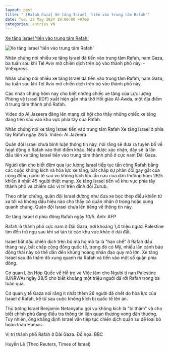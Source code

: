 ```yaml
---
layout: post
title: " [Rafah Gaza] Xe tăng Israel 'tiến vào trung tâm Rafah'"
date: Tue, 28 May 2024 19:00:00 +0700
categories: entries VN
---
```

[Xe tăng Israel 'tiến vào trung tâm Rafah'](https://vnexpress.net/xe-tang-israel-tien-vao-trung-tam-rafah-4751566.html)

![Xe tăng Israel 'tiến vào trung tâm Rafah'](https://i2-vnexpress.vnecdn.net/2024/05/28/xe-tang-israel-1716887723-5382-1716889487.jpg?w=1200&h=0&q=100&dpr=1&fit=crop&s=2XmGeTy3ixHY8UoxtWvU_A)

Nhân chứng nói nhiều xe tăng Israel đã tiến vào trung tâm Rafah, nam Gaza, ba tuần sau khi Tel Aviv mở chiến dịch trên bộ vào thành phố này. - VnExpress.

Nhân chứng nói nhiều xe tăng Israel đã tiến vào trung tâm Rafah, nam Gaza, ba tuần sau khi Tel Aviv mở chiến dịch trên bộ vào thành phố này.

Các nhân chứng hôm nay cho biết những chiếc xe tăng của Lực lượng Phòng vệ Israel (IDF) xuất hiện gần nhà thờ Hồi giáo Al-Awda, một địa điểm ở trung tâm thành phố Rafah.

Video do Al Jazeera đăng lên mạng xã hội cho thấy những chiếc xe tăng đang tiến sâu vào khu vực phía tây của Rafah.

Nhân chứng nói xe tăng Israel tiến vào trung tâm Rafah Xe tăng Israel ở phía tây Rafah ngày 28/5. Video: Al Jazeera

Quân đội Israel chưa bình luận thông tin này, nói rằng sẽ đưa ra tuyên bố về hoạt động ở Rafah vào thời điểm khác. Nếu được xác nhận, đây sẽ là lần đầu tiên xe tăng Israel tiến vào trung tâm thành phố ở cực nam Dải Gaza.

Người dân cho biết đêm qua lực lượng Israel tiếp tục tấn công Rafah bằng các cuộc không kích và hỏa lực xe tăng, bất chấp sự phản đối gay gắt của cộng đồng quốc tế sau vụ không kích khu ẩn náu của dân thường hôm 26/5 khiến ít nhất 45 người thiệt mạng. Xe tăng Israel tiến về khu vực phía tây thành phố và chiếm các vị trí trên đỉnh đồi Zurub.

Theo nhân chứng, quân đội Israel dường như đưa xe bọc thép điều khiển từ xa tới và không dấu hiệu nào cho thấy có quân nhân ở trong hoặc xung quanh chúng. Quân đội Israel chưa lên tiếng về thông tin này.

Xe tăng Israel ở phía đông Rafah ngày 10/5. Ảnh: AFP

Rafah là thành phố cực nam ở Dải Gaza, nơi khoảng 1,4 triệu người Palestine tìm đến trú ngụ sau khi sơ tán từ các khu vực khác ở dải đất.

Israel bắt đầu chiến dịch trên bộ mà họ mô tả là "hạn chế" ở Rafah đầu tháng này, bất chấp cộng đồng quốc tế, trong đó có Mỹ, nhiều lần cảnh báo động thái này có thể dẫn đến khủng hoảng nhân đạo quy mô lớn. Xe tăng Israel sau đó thăm dò xung quanh rìa Rafah và tiến vào một số quận phía đông.

Cơ quan Liên Hợp Quốc về Hỗ trợ và Việc làm cho Người tị nạn Palestine (UNRWA) ngày 28/5 cho biết khoảng một triệu người đã rời Rafah trong ba tuần qua.

Cơ quan y tế Gaza nói rằng ít nhất thêm 26 người đã chết do hỏa lực của Israel ở Rafah, kể từ sau cuộc không kích bị quốc tế lên án.

Thủ tướng Israel Benjamin Netanyahu gọi vụ không kích là "bi thảm" và cho biết chính phủ đang điều tra thông tin liên quan thương vong dân thường. Tuy nhiên, ông khẳng định Israel vẫn tiếp tục chiến dịch quân sự để loại bỏ hoàn toàn Hamas.

Vị trí thành phố Rafah ở Dải Gaza. Đồ họa: BBC

Huyền Lê (Theo Reuters, Times of Israel)

